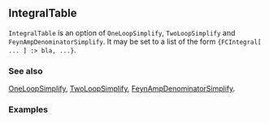 ## IntegralTable

`IntegralTable` is an option of `OneLoopSimplify`, `TwoLoopSimplify` and `FeynAmpDenominatorSimplify`. It may be set to a list of the form `{FCIntegral[ ... ] :> bla, ...}`.

### See also

[OneLoopSimplify](OneLoopSimplify), [TwoLoopSimplify](TwoLoopSimplify), [FeynAmpDenominatorSimplify](FeynAmpDenominatorSimplify).

### Examples